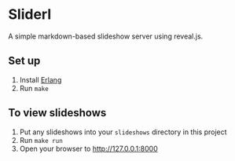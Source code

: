 # Sliderl

A simple markdown-based slideshow server using reveal.js.

## Set up

  1. Install [Erlang](http://erlang.org/download)
  2. Run `make`

## To view slideshows

  1. Put any slideshows into your `slideshows` directory in this project
  2. Run `make run`
  3. Open your browser to http://127.0.0.1:8000
